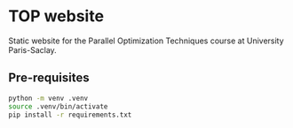 # TOP website

Static website for the Parallel Optimization Techniques course at University Paris-Saclay.

## Pre-requisites

```sh
python -m venv .venv
source .venv/bin/activate
pip install -r requirements.txt
```
